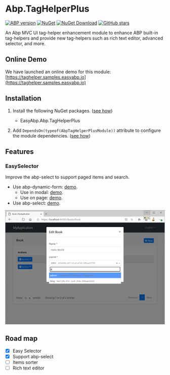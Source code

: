 # Abp.TagHelperPlus

[![ABP version](https://img.shields.io/badge/dynamic/xml?style=flat-square&color=yellow&label=abp&query=%2F%2FProject%2FPropertyGroup%2FAbpVersion&url=https%3A%2F%2Fraw.githubusercontent.com%2FEasyAbp%2FAbp.TagHelperPlus%2Fmaster%2FDirectory.Build.props)](https://abp.io)
[![NuGet](https://img.shields.io/nuget/v/EasyAbp.Abp.TagHelperPlus.svg?style=flat-square)](https://www.nuget.org/packages/EasyAbp.Abp.TagHelperPlus)
[![NuGet Download](https://img.shields.io/nuget/dt/EasyAbp.Abp.TagHelperPlus.svg?style=flat-square)](https://www.nuget.org/packages/EasyAbp.Abp.TagHelperPlus)
[![GitHub stars](https://img.shields.io/github/stars/EasyAbp/Abp.TagHelperPlus?style=social)](https://www.github.com/EasyAbp/Abp.TagHelperPlus)

An Abp MVC UI tag-helper enhancement module to enhance ABP built-in tag-helpers and provide new tag-helpers such as rich text editor, advanced selector, and more.

## Online Demo

We have launched an online demo for this module: [https://taghelper.samples.easyabp.io](https://taghelper.samples.easyabp.io)

## Installation

1. Install the following NuGet packages. ([see how](https://github.com/EasyAbp/EasyAbpGuide/blob/master/docs/How-To.md#add-nuget-packages))

    * EasyAbp.Abp.TagHelperPlus

1. Add `DependsOn(typeof(AbpTagHelperPlusModule))` attribute to configure the module dependencies. ([see how](https://github.com/EasyAbp/EasyAbpGuide/blob/master/docs/How-To.md#add-module-dependencies))

## Features

### EasySelector

Improve the abp-select to support paged items and search.

   * Use abp-dynamic-form: [demo](https://github.com/EasyAbp/Abp.TagHelperPlus/blob/master/host/EasyAbp.Abp.TagHelperPlus.Web.Unified/Pages/Books/Book/ViewModels/CreateEditBookViewModel.cs#L13-L18).
      * Use in modal: [demo](https://github.com/EasyAbp/Abp.TagHelperPlus/blob/master/host/EasyAbp.Abp.TagHelperPlus.Web.Unified/Pages/Books/Book/ViewModels/CreateEditBookViewModel.cs#L11).
      * Use on page: [demo](https://github.com/EasyAbp/Abp.TagHelperPlus/blob/master/host/EasyAbp.Abp.TagHelperPlus.Web.Unified/Pages/Books/Book2/Index.cshtml#L33).
   * Use abp-select: [demo](https://github.com/EasyAbp/Abp.TagHelperPlus/blob/master/host/EasyAbp.Abp.TagHelperPlus.Web.Unified/Pages/Books/Book3/Index.cshtml#L33).

![EditBook](/modules/Abp.TagHelperPlus/images/EasySelector/EditBook.png)

## Road map

- [x] Easy Selector
- [x] Support abp-select
- [ ] Items sorter
- [ ] Rich text editor
